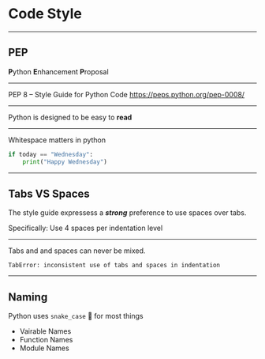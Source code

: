 # Code Style

---

## PEP

**P**ython **E**nhancement **P**roposal

---

PEP 8 – Style Guide for Python Code
https://peps.python.org/pep-0008/

---

Python is designed to be easy to **read**

---

Whitespace matters in python

```python
if today == "Wednesday":
    print("Happy Wednesday")
```

---

## Tabs VS Spaces

The style guide expressess a ***strong*** preference to use spaces over tabs.

Specifically: Use 4 spaces per indentation level

---

Tabs and and spaces can never be mixed.

```plaintext
TabError: inconsistent use of tabs and spaces in indentation
```

---

## Naming

Python uses ``snake_case`` 🐍 for most things

 - Vairable Names
 - Function Names
 - Module Names
